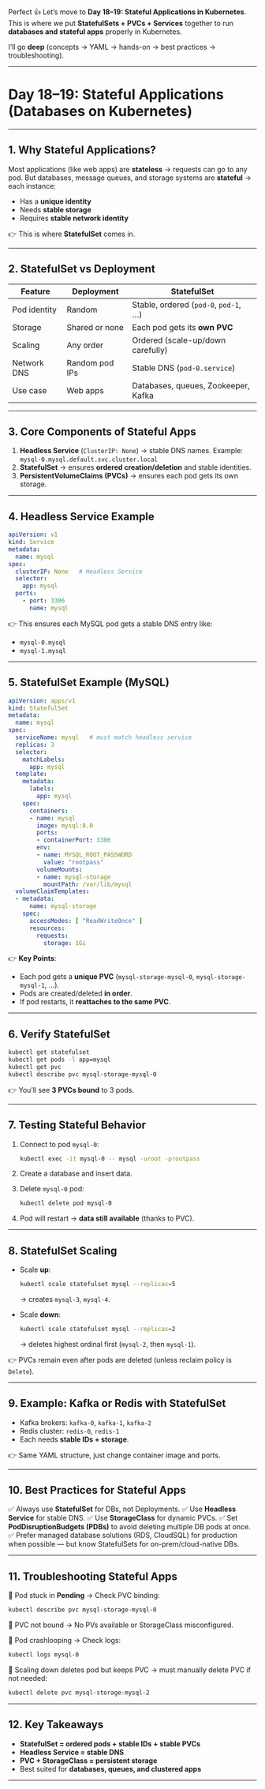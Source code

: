 Perfect 👍 Let’s move to **Day 18–19: Stateful Applications in Kubernetes**.
This is where we put **StatefulSets + PVCs + Services** together to run **databases and stateful apps** properly in Kubernetes.

I’ll go **deep** (concepts → YAML → hands-on → best practices → troubleshooting).

---

# **Day 18–19: Stateful Applications (Databases on Kubernetes)**

---

## **1. Why Stateful Applications?**

Most applications (like web apps) are **stateless** → requests can go to any pod.
But databases, message queues, and storage systems are **stateful** → each instance:

* Has a **unique identity**
* Needs **stable storage**
* Requires **stable network identity**

👉 This is where **StatefulSet** comes in.

---

## **2. StatefulSet vs Deployment**

| Feature      | Deployment     | StatefulSet                           |
| ------------ | -------------- | ------------------------------------- |
| Pod identity | Random         | Stable, ordered (`pod-0`, `pod-1`, …) |
| Storage      | Shared or none | Each pod gets its **own PVC**         |
| Scaling      | Any order      | Ordered (scale-up/down carefully)     |
| Network DNS  | Random pod IPs | Stable DNS (`pod-0.service`)          |
| Use case     | Web apps       | Databases, queues, Zookeeper, Kafka   |

---

## **3. Core Components of Stateful Apps**

1. **Headless Service** (`ClusterIP: None`) → stable DNS names.
   Example: `mysql-0.mysql.default.svc.cluster.local`
2. **StatefulSet** → ensures **ordered creation/deletion** and stable identities.
3. **PersistentVolumeClaims (PVCs)** → ensures each pod gets its own storage.

---

## **4. Headless Service Example**

```yaml
apiVersion: v1
kind: Service
metadata:
  name: mysql
spec:
  clusterIP: None   # Headless Service
  selector:
    app: mysql
  ports:
    - port: 3306
      name: mysql
```

👉 This ensures each MySQL pod gets a stable DNS entry like:

* `mysql-0.mysql`
* `mysql-1.mysql`

---

## **5. StatefulSet Example (MySQL)**

```yaml
apiVersion: apps/v1
kind: StatefulSet
metadata:
  name: mysql
spec:
  serviceName: mysql   # must match headless service
  replicas: 3
  selector:
    matchLabels:
      app: mysql
  template:
    metadata:
      labels:
        app: mysql
    spec:
      containers:
      - name: mysql
        image: mysql:8.0
        ports:
        - containerPort: 3306
        env:
        - name: MYSQL_ROOT_PASSWORD
          value: "rootpass"
        volumeMounts:
        - name: mysql-storage
          mountPath: /var/lib/mysql
  volumeClaimTemplates:
  - metadata:
      name: mysql-storage
    spec:
      accessModes: [ "ReadWriteOnce" ]
      resources:
        requests:
          storage: 1Gi
```

👉 **Key Points**:

* Each pod gets a **unique PVC** (`mysql-storage-mysql-0`, `mysql-storage-mysql-1`, …).
* Pods are created/deleted **in order**.
* If pod restarts, it **reattaches to the same PVC**.

---

## **6. Verify StatefulSet**

```bash
kubectl get statefulset
kubectl get pods -l app=mysql
kubectl get pvc
kubectl describe pvc mysql-storage-mysql-0
```

👉 You’ll see **3 PVCs bound** to 3 pods.

---

## **7. Testing Stateful Behavior**

1. Connect to pod `mysql-0`:

   ```bash
   kubectl exec -it mysql-0 -- mysql -uroot -prootpass
   ```
2. Create a database and insert data.
3. Delete `mysql-0` pod:

   ```bash
   kubectl delete pod mysql-0
   ```
4. Pod will restart → **data still available** (thanks to PVC).

---

## **8. StatefulSet Scaling**

* Scale **up**:

  ```bash
  kubectl scale statefulset mysql --replicas=5
  ```

  → creates `mysql-3`, `mysql-4`.

* Scale **down**:

  ```bash
  kubectl scale statefulset mysql --replicas=2
  ```

  → deletes highest ordinal first (`mysql-2`, then `mysql-1`).

👉 PVCs remain even after pods are deleted (unless reclaim policy is `Delete`).

---

## **9. Example: Kafka or Redis with StatefulSet**

* Kafka brokers: `kafka-0`, `kafka-1`, `kafka-2`
* Redis cluster: `redis-0`, `redis-1`
* Each needs **stable IDs + storage**.

👉 Same YAML structure, just change container image and ports.

---

## **10. Best Practices for Stateful Apps**

✅ Always use **StatefulSet** for DBs, not Deployments.
✅ Use **Headless Service** for stable DNS.
✅ Use **StorageClass** for dynamic PVCs.
✅ Set **PodDisruptionBudgets (PDBs)** to avoid deleting multiple DB pods at once.
✅ Prefer managed database solutions (RDS, CloudSQL) for production when possible — but know StatefulSets for on-prem/cloud-native DBs.

---

## **11. Troubleshooting Stateful Apps**

🔹 Pod stuck in **Pending** → Check PVC binding:

```bash
kubectl describe pvc mysql-storage-mysql-0
```

🔹 PVC not bound → No PVs available or StorageClass misconfigured.

🔹 Pod crashlooping → Check logs:

```bash
kubectl logs mysql-0
```

🔹 Scaling down deletes pod but keeps PVC → must manually delete PVC if not needed:

```bash
kubectl delete pvc mysql-storage-mysql-2
```

---

## **12. Key Takeaways**

* **StatefulSet = ordered pods + stable IDs + stable PVCs**
* **Headless Service = stable DNS**
* **PVC + StorageClass = persistent storage**
* Best suited for **databases, queues, and clustered apps**

---

